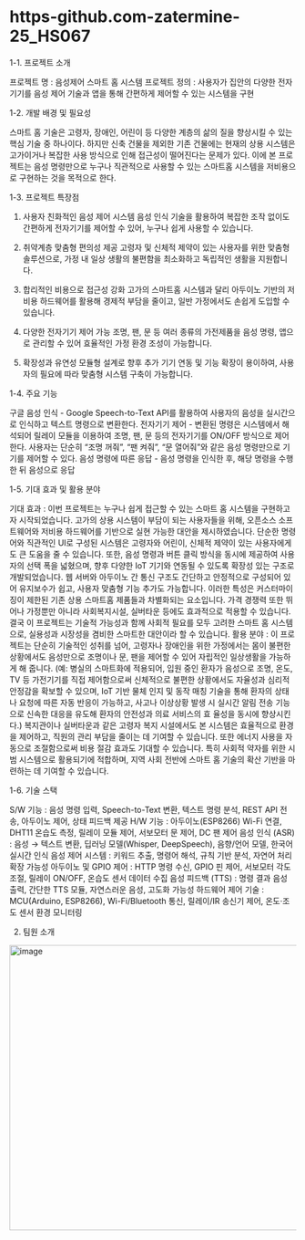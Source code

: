 # https-github.com-zatermine-25_HS067
1-1. 프로젝트 소개

프로젝트 명 : 음성제어 스마트 홈 시스템
프로젝트 정의 : 사용자가 집안의 다양한 전자기기를 음성 제어 기술과 앱을 통해 간편하게 제어할 수 있는 시스템을 구현

1-2. 개발 배경 및 필요성

스마트 홈 기술은 고령자, 장애인, 어린이 등 다양한 계층의 삶의 질을 향상시킬 수 있는 핵심 기술 중 하나이다.
하지만 신축 건물을 제외한 기존 건물에는 현재의 상용 시스템은 고가이거나 복잡한 사용 방식으로 인해 접근성이 떨어진다는 문제가 있다.
이에 본 프로젝트는 음성 명령만으로 누구나 직관적으로 사용할 수 있는 스마트홈 시스템을 저비용으로 구현하는 것을 목적으로 한다.

1-3. 프로젝트 특장점

1. 사용자 친화적인 음성 제어 시스템
   음성 인식 기술을 활용하여 복잡한 조작 없이도 간편하게 전자기기를 제어할 수 있어, 누구나 쉽게 사용할 수 있습니다.

2. 취약계층 맞춤형 편의성 제공
   고령자 및 신체적 제약이 있는 사용자를 위한 맞춤형 솔루션으로, 가정 내 일상 생활의 불편함을 최소화하고 독립적인 생활을 지원합니다.

3. 합리적인 비용으로 접근성 강화
   고가의 스마트홈 시스템과 달리 아두이노 기반의 저비용 하드웨어를 활용해 경제적 부담을 줄이고, 일반 가정에서도 손쉽게 도입할 수 있습니다.

4. 다양한 전자기기 제어 가능
   조명, 팬, 문 등 여러 종류의 가전제품을 음성 명령, 앱으로 관리할 수 있어 효율적인 가정 환경 조성이 가능합니다.

5. 확장성과 유연성
   모듈형 설계로 향후 추가 기기 연동 및 기능 확장이 용이하여, 사용자의 필요에 따라 맞춤형 시스템 구축이 가능합니다.

1-4. 주요 기능

구글 음성 인식 - Google Speech-to-Text API를 활용하여 사용자의 음성을 실시간으로 인식하고 텍스트 명령으로 변환한다.
전자기기 제어 - 변환된 명령은 시스템에서 해석되어 릴레이 모듈을 이용하여 조명, 팬, 문 등의 전자기기를 ON/OFF 방식으로 제어한다.
사용자는 단순히 “조명 꺼줘”, “팬 켜줘”, “문 열어줘”와 같은 음성 명령만으로 기기를 제어할 수 있다.
음성 명령에 따른 응답 - 음성 명령을 인식한 후, 해당 명령을 수행한 뒤 음성으로 응답

1-5. 기대 효과 및 활용 분야

기대 효과 : 이번 프로젝트는 누구나 쉽게 접근할 수 있는 스마트 홈 시스템을 구현하고자 시작되었습니다.
           고가의 상용 시스템이 부담이 되는 사용자들을 위해, 오픈소스 소프트웨어와 저비용 하드웨어를 기반으로 실현 가능한 대안을 제시하였습니다.
           단순한 명령어와 직관적인 UI로 구성된 시스템은 고령자와 어린이, 신체적 제약이 있는 사용자에게도 큰 도움을 줄 수 있습니다.
           또한, 음성 명령과 버튼 클릭 방식을 동시에 제공하여 사용자의 선택 폭을 넓혔으며, 향후 다양한 IoT 기기와 연동될 수 있도록 확장성 있는 구조로 개발되었습니다.
           웹 서버와 아두이노 간 통신 구조도 간단하고 안정적으로 구성되어 있어 유지보수가 쉽고, 사용자 맞춤형 기능 추가도 가능합니다.
           이러한 특성은 커스터마이징이 제한된 기존 상용 스마트홈 제품들과 차별화되는 요소입니다.
           가격 경쟁력 또한 뛰어나 가정뿐만 아니라 사회복지시설, 실버타운 등에도 효과적으로 적용할 수 있습니다.
           결국 이 프로젝트는 기술적 가능성과 함께 사회적 필요를 모두 고려한 스마트 홈 시스템으로, 실용성과 시장성을 겸비한 스마트한 대안이라 할 수 있습니다.
활용 분야 : 이 프로젝트는 단순히 기술적인 성취를 넘어, 고령자나 장애인을 위한 가정에서는 몸이 불편한 상황에서도 음성만으로 조명이나 문, 팬을 제어할 수 있어 자립적인 일상생활을 가능하게 해 줍니다.
          (예: 병실의 스마트화에 적용되어, 입원 중인 환자가 음성으로 조명, 온도, TV 등 가전기기를 직접 제어함으로써 신체적으로 불편한 상황에서도 자율성과 심리적 안정감을 확보할 수 있으며, IoT 기반
          물체 인지 및 동작 매칭 기술을 통해 환자의 상태나 요청에 따른 자동 반응이 가능하고, 사고나 이상상황 발생 시 실시간 알림 전송 기능으로 신속한 대응을 유도해 환자의 안전성과 의료 서비스의 효
          율성을 동시에 향상시킨다.)
          복지관이나 실버타운과 같은 고령자 복지 시설에서도 본 시스템은 효율적으로 환경을 제어하고, 직원의 관리 부담을 줄이는 데 기여할 수 있습니다.
		  또한 에너지 사용을 자동으로 조절함으로써 비용 절감 효과도 기대할 수 있습니다.
          특히 사회적 약자를 위한 시범 시스템으로 활용되기에 적합하며, 지역 사회 전반에 스마트 홈 기술의 확산 기반을 마련하는 데 기여할 수 있습니다.

1-6. 기술 스택

S/W 기능 : 음성 명령 입력, Speech-to-Text 변환, 텍스트 명령 분석, REST API 전송, 아두이노 제어, 상태 피드백 제공
H/W 기능 : 아두이노(ESP8266) Wi-Fi 연결, DHT11 온습도 측정, 릴레이 모듈 제어, 서보모터 문 제어, DC 팬 제어
음성 인식 (ASR) : 음성 → 텍스트 변환, 딥러닝 모델(Whisper, DeepSpeech), 음향/언어 모델, 한국어 실시간 인식
음성 제어 시스템 : 키워드 추출, 명령어 해석, 규칙 기반 분석, 자연어 처리 확장 가능성
아두이노 및 GPIO 제어 : HTTP 명령 수신, GPIO 핀 제어, 서보모터 각도 조절, 릴레이 ON/OFF, 온습도 센서 데이터 수집
음성 피드백 (TTS) : 명령 결과 음성 출력, 간단한 TTS 모듈, 자연스러운 음성, 고도화 가능성
하드웨어 제어 기술 : MCU(Arduino, ESP8266), Wi-Fi/Bluetooth 통신, 릴레이/IR 송신기 제어, 온도·조도 센서 환경 모니터링

2. 팀원 소개
<img width="843" height="500" alt="image" src="https://github.com/user-attachments/assets/2141c661-cf6f-4322-98d9-9382bb428792" />



